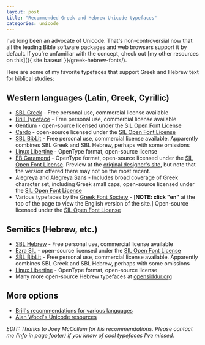 ```yaml
---
layout: post
title: "Recommended Greek and Hebrew Unicode typefaces"
categories: unicode
---
```


I've long been an advocate of Unicode. That's non-controversial now that all the leading Bible software packages and web browsers support it by default. If you're unfamiliar with the concept, check out [my other resources on this]({{ site.baseurl }}/greek-hebrew-fonts/).

Here are some of my favorite typefaces that support Greek and Hebrew text for biblical studies:

## Western languages (Latin, Greek, Cyrillic)

* [SBL Greek](https://www.sbl-site.org/educational/BiblicalFonts_SBLGreek.aspx) - Free personal use, commercial license available
* [Brill Typeface](https://brill.com/page/BrillFont/brill-typeface) - Free personal use, commercial license available
* [Gentium](http://scripts.sil.org/cms/scripts/page.php?site_id=nrsi&item_id=Gentium) - open-source licensed under the [SIL Open Font License][sil-ofl]
* [Cardo](https://fonts.google.com/specimen/Cardo) - open-source licensed under the [SIL Open Font License][sil-ofl]
* [SBL BibLit](https://www.sbl-site.org/educational/BiblicalFonts_SBLBibLit.aspx) - Free personal use, commercial license available. Apparently combines SBL Greek and SBL Hebrew, perhaps with some omissions
* [Linux Libertine](http://libertine-fonts.org/) - OpenType format, open-source license
* [EB Garamond](https://github.com/octaviopardo/EBGaramond12) - OpenType format, open-source licensed under the [SIL Open Font License][sil-ofl]. Preview at the [original designer's site](http://www.georgduffner.at/ebgaramond/), but note that the version offered there may not be the most recent.
* [Alegreya](https://www.huertatipografica.com/en/fonts/alegreya-ht-pro) and [Alegreya Sans](https://www.huertatipografica.com/en/fonts/alegreya-sans-ht) - Includes broad coverage of Greek character set, including Greek small caps, open-source licensed under the [SIL Open Font License][sil-ofl]
* Various typefaces by the [Greek Font Society](https://greekfontsociety-gfs.gr/typefaces) - [**NOTE: click "en"** at the top of the page to view the English version of the site.]  Open-source licensed under the [SIL Open Font License][sil-ofl]

## Semitics (Hebrew, etc.)

* [SBL Hebrew](https://www.sbl-site.org/educational/BiblicalFonts_SBLHebrew.aspx) - Free personal use, commercial license available
* [Ezra SIL](http://scripts.sil.org/EzraSIL_Home) - open-source licensed under the [SIL Open Font License][sil-ofl]
* [SBL BibLit](https://www.sbl-site.org/educational/BiblicalFonts_SBLBibLit.aspx) - Free personal use, commercial license available. Apparently combines SBL Greek and SBL Hebrew, perhaps with some omissions
* [Linux Libertine](http://libertine-fonts.org/) - OpenType format, open-source license
* Many more open-source Hebrew typefaces at [opensiddur.org](https://opensiddur.org/help/fonts/)

## More options

* [Brill's recommendations for various languages](https://brill.com/page/fonts/fonts-scripts-and-unicode)
* [Alan Wood's Unicode resources](http://www.alanwood.net/unicode/)

*EDIT: Thanks to Joey McCollum for his recommendations. Please contact me (info in page footer) if you know of cool typefaces I've missed.*

[sil-ofl]: http://scripts.sil.org/cms/scripts/page.php?site_id=nrsi&id=ofl